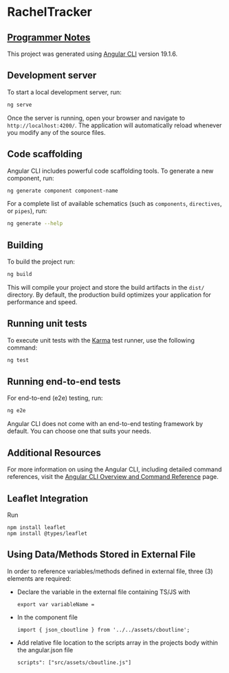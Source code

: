 # RachelTracker

## [Programmer Notes](ObserverHowTo.md)


This project was generated using [Angular CLI](https://github.com/angular/angular-cli) version 19.1.6.

## Development server

To start a local development server, run:

```bash
ng serve
```

Once the server is running, open your browser and navigate to `http://localhost:4200/`. The application will automatically reload whenever you modify any of the source files.

## Code scaffolding

Angular CLI includes powerful code scaffolding tools. To generate a new component, run:

```bash
ng generate component component-name
```

For a complete list of available schematics (such as `components`, `directives`, or `pipes`), run:

```bash
ng generate --help
```

## Building

To build the project run:

```bash
ng build
```

This will compile your project and store the build artifacts in the `dist/` directory. By default, the production build optimizes your application for performance and speed.

## Running unit tests

To execute unit tests with the [Karma](https://karma-runner.github.io) test runner, use the following command:

```bash
ng test
```

## Running end-to-end tests

For end-to-end (e2e) testing, run:

```bash
ng e2e
```

Angular CLI does not come with an end-to-end testing framework by default. You can choose one that suits your needs.

## Additional Resources

For more information on using the Angular CLI, including detailed command references, visit the [Angular CLI Overview and Command Reference](https://angular.dev/tools/cli) page.

## Leaflet Integration

Run
 ```
npm install leaflet
npm install @types/leaflet
```


## Using Data/Methods Stored in External File

In order to reference variables/methods defined in external file, three (3) elements are required:
- Declare the variable in the external file containing TS/JS with

     ```
    export var variableName = 
     ```
- In the component file
     ```
    import { json_cboutline } from '../../assets/cboutline';
    ```
- Add relative file location to the scripts array  in the projects body within the angular.json file
    ```
    scripts": ["src/assets/cboutline.js"]
    ```
 
    


